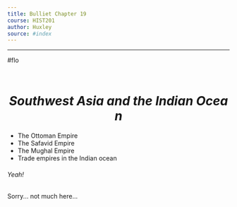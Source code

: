 ```yaml
---
title: Bulliet Chapter 19
course: HIST201
author: Huxley
source: #index
---
```


---

#flo 

```


```
# $$Southwest\ Asia\ and\ the\ Indian\ Ocean$$


- The Ottoman Empire
- The Safavid Empire
- The Mughal Empire
- Trade empires in the Indian ocean



###### Yeah!



Sorry... not much here...